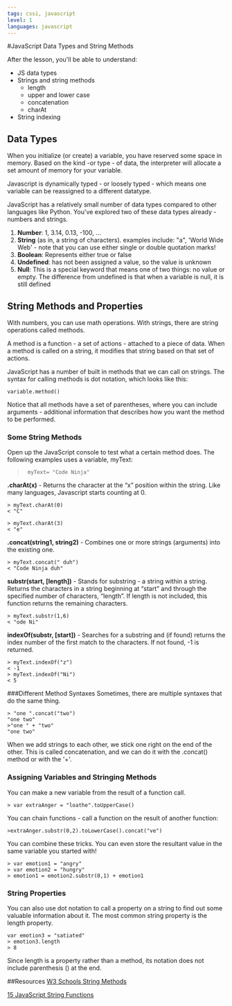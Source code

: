 ```yaml
---
tags: cssi, javascript
level: 1
languages: javascript
---
```

#JavaScript Data Types and String Methods

After the lesson, you'll be able to understand:
+ JS data types
+ Strings and string methods
  + length
  + upper and lower case
  + concatenation
  + charAt
+ String indexing

## Data Types

When you initialize (or create) a variable, you have reserved some space in memory. Based on the kind -or type - of data, the interpreter will allocate a set amount of memory for your variable.

Javascript is dynamically typed - or loosely typed - which means one variable can be reassigned to a different datatype.

JavaScript has a relatively small number of data types compared to other languages like Python. You've explored two of these data types already - numbers and strings.

1. **Number**: 1, 3.14, 0.13, -100, ...
2. **String** (as in, a string of characters). examples include: "a", 'World Wide Web' - note that you can use either single or double quotation marks!
3. **Boolean**: Represents either true or false
4. **Undefined**: has not been assigned a value, so the value is unknown
5. **Null**: This is a special keyword that means one of two things: no value or empty. The difference from undefined is that when a variable is null, it is still defined

## String Methods and Properties

With numbers, you can use math operations. With strings, there are string operations called methods.

A method is a function - a set of actions - attached to a piece of data. When a method is called on a string, it modifies that string based on that set of actions.

JavaScript has a number of built in methods that we can call on strings. The syntax for calling methods is dot notation, which looks like this:
```
variable.method()
```

Notice that all methods have a set of parentheses, where you can include arguments - additional information that describes how you want the method to be performed.

### Some String Methods

Open up the JavaScript console to test what a certain method does. The following examples uses a variable, myText:

> ` myText= "Code Ninja"`

**.charAt(x)** - Returns the character at the “x” position within the string. Like many languages, Javascript starts counting at 0.
```
> myText.charAt(0)
< "C"

> myText.charAt(3)
< "e"
```
**.concat(string1, string2)** - Combines one or more strings (arguments) into the existing one.
```
> myText.concat(" duh")
< "Code Ninja duh"
```

**substr(start, [length])** - Stands for substring - a string within a string. Returns the characters in a string beginning at “start” and through the specified number of characters, “length”. If length is not included, this function returns the remaining characters.
```
> myText.substr(1,6)
< "ode Ni"
```

**indexOf(substr, [start])** - Searches for a substring and (if found) returns the index number of the first match to the characters. If not found, -1 is returned.
```
> myText.indexOf("z")
< -1
> myText.indexOf("Ni")
< 5
```

###Different Method Syntaxes
Sometimes, there are multiple syntaxes that do the same thing.
```
> "one ".concat("two")
"one two"
>"one " + "two"
"one two"
```
When we add strings to each other, we stick one right on the end of the other. This is called concatenation, and we can do it with the .concat() method or with the '+'.


### Assigning Variables and Stringing Methods
You can make a new variable from the result of a function call.
```
> var extraAnger = "loathe".toUpperCase()
```
You can chain functions - call a function on the result of another function:
```
>extraAnger.substr(0,2).toLowerCase().concat("ve")
```
You can combine these tricks. You can even store the resultant value in the same variable you started with!
```
> var emotion1 = "angry"
> var emotion2 = "hungry"
> emotion1 = emotion2.substr(0,1) + emotion1
```

### String Properties
You can also use dot notation to call a property on a string to find out some valuable information about it. The most common string property is the length property.
```
var emotion3 = "satiated"
> emotion3.length
> 8
```
Since length is a property rather than a method, its notation does not include parenthesis () at the end.



##Resources 
[W3 Schools String Methods](http://www.w3schools.com/js/js_string_methods.asp)

[15 JavaScript String Functions](http://www.sitepoint.com/15-javascript-string-functions/)
